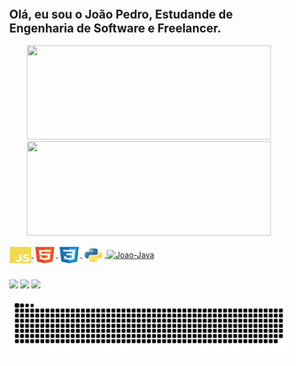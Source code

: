 ## Olá, eu sou o João Pedro, Estudande de Engenharia de Software e Freelancer.

<div width ="1920" align="center">
  <a href="https://github.com/Joao-Messias">
  <img height="170em" width="440" src="https://github-readme-stats.vercel.app/api?username=Joao-Messias&show_icons=true&theme=dark&include_all_commits=true&count_private=true"/>
  <img height="170em" width="440" src="https://github-readme-stats.vercel.app/api/top-langs/?username=Joao-Messias&layout=compact&langs_count=7&theme=dark"/>
</div>

<div style="display: inline_block"><br>
  <img align="center" alt="Joao-Js" height="30" width="40" src="https://raw.githubusercontent.com/devicons/devicon/master/icons/javascript/javascript-plain.svg">
  <img align="center" alt="Joao-HTML" height="30" width="40" src="https://raw.githubusercontent.com/devicons/devicon/master/icons/html5/html5-original.svg">
  <img align="center" alt="Joao-CSS" height="30" width="40" src="https://raw.githubusercontent.com/devicons/devicon/master/icons/css3/css3-original.svg">
  <img align="center" alt="Joao-Python" height="30" width="40" src="https://raw.githubusercontent.com/devicons/devicon/master/icons/python/python-original.svg">
  <img align="center" alt="Joao-Java" Height="30" width="40" src="https://cdn.jsdelivr.net/gh/devicons/devicon/icons/java/java-original-wordmark.svg">
</div>

##
  <div>
  <a href="https://www.instagram.com/_dino33/" target="_blank"><img src="https://img.shields.io/badge/-Instagram-%23E4405F?style=for-the-badge&logo=instagram&logoColor=white" target="_blank"></a>
  <a href = "mailto:dev.joaopedromessias@gmail.com"><img src="https://img.shields.io/badge/-Gmail-%23333?style=for-the-badge&logo=gmail&logoColor=white" target="_blank"></a>
  <a href="https://www.linkedin.com/in/joão-pedro-meira-messias/" target="_blank"><img src="https://img.shields.io/badge/-LinkedIn-%230077B5?style=for-the-badge&logo=linkedin&logoColor=white" target="_blank"></a> 
 
  ![Snake animation](https://github.com/Joao-Messias/Joao-Messias/blob/output/github-contribution-grid-snake.svg)
  </div>
          
